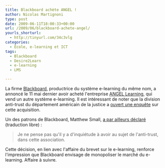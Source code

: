 ```yaml
---
title: Blackboard achète ANGEL !
author: Nicolas Martignoni
type: post
date: 2009-06-11T18:00:33+00:00
url: /2009/06/blackboard-achete-angel/
yourls_shorturl:
  - http://tinyurl.com/34c3vlg
categories:
  - École, e-learning et ICT
tags:
  - Blackboard
  - Desire2Learn
  - e-learning
  - LMS

---
```

La firme [Blackboard][1], productrice du système e-learning du même nom, a annoncé le 11 mai dernier avoir acheté l'entreprise [ANGEL Learning][2], qui vend un autre système e-learning. Il est intéressant de noter que la division anti-trust du département américain de la justice a [ouvert une enquête][3] sur cette acquisition.

Un des patrons de Blackboard, Matthew Small, [a par ailleurs déclaré][4] (traduction libre) :

> Je ne pense pas qu'il y a d'inquiétude à avoir au sujet de l'anti-trust, dans cette association.

Cette décision, en lien avec l'affaire du brevet sur le e-learning, renforce l'impression que Blackboard envisage de monopoliser le marché du e-learning. Affaire à suivre.

 [1]: http://www.blackboard.com/ "BlackBoard"
 [2]: http://www.angellearning.com/ "ANGEL Learning"
 [3]: https://community.desire2learn.com/d2l/lms/blog/view_userentry.d2l?ou=1796&ownerId=6961&entryId=296&ec=1&iu=1&sp=&gb=usr
 [4]: http://chronicle.com/wiredcampus/index.php?id=3764